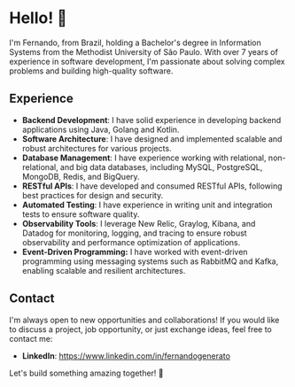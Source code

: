 # Hello! 👋

I'm Fernando, from Brazil, holding a Bachelor's degree in Information Systems from the Methodist University of São Paulo. With over 7 years of experience in software development, I'm passionate about solving complex problems and building high-quality software.

## Experience

- **Backend Development**: I have solid experience in developing backend applications using Java, Golang and Kotlin.
- **Software Architecture**: I have designed and implemented scalable and robust architectures for various projects.
- **Database Management**: I have experience working with relational, non-relational, and big data databases, including MySQL, PostgreSQL, MongoDB, Redis, and BigQuery.
- **RESTful APIs**: I have developed and consumed RESTful APIs, following best practices for design and security.
- **Automated Testing**: I have experience in writing unit and integration tests to ensure software quality.
- **Observability Tools**: I leverage New Relic, Graylog, Kibana, and Datadog for monitoring, logging, and tracing to ensure robust observability and performance optimization of applications.
- **Event-Driven Programming:** I have worked with event-driven programming using messaging systems such as RabbitMQ and Kafka, enabling scalable and resilient architectures.

## Contact

I'm always open to new opportunities and collaborations! If you would like to discuss a project, job opportunity, or just exchange ideas, feel free to contact me:

- **LinkedIn**: https://www.linkedin.com/in/fernandogenerato

Let's build something amazing together! 🚀
